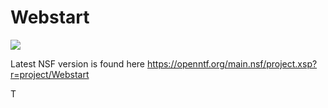 # Webstart


![](https://openntf.org/Projects%5Cpmt.nsf/0/4DA6732F480A0D338625898D00699504/%24file/2023-04-10%2021_10_03.jpg)

Latest NSF version is found here
https://openntf.org/main.nsf/project.xsp?r=project/Webstart

T